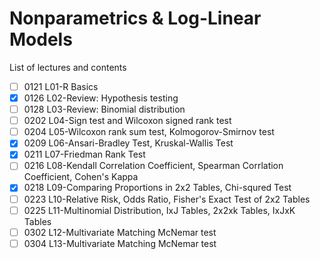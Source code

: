 # Nonparametrics & Log-Linear Models

List of lectures and contents

- [ ] 0121 L01-R Basics
- [x] 0126 L02-Review: Hypothesis testing
- [ ] 0128 L03-Review: Binomial distribution
- [ ] 0202 L04-Sign test and Wilcoxon signed rank test
- [ ] 0204 L05-Wilcoxon rank sum test, Kolmogorov-Smirnov test
- [x] 0209 L06-Ansari-Bradley Test, Kruskal-Wallis Test
- [x] 0211 L07-Friedman Rank Test
- [ ] 0216 L08-Kendall Correlation Coefficient, Spearman Corrlation Coefficient, Cohen's Kappa
- [x] 0218 L09-Comparing Proportions in 2x2 Tables, Chi-squred Test
- [ ] 0223 L10-Relative Risk, Odds Ratio, Fisher's Exact Test of 2x2 Tables
- [ ] 0225 L11-Multinomial Distribution, IxJ Tables, 2x2xk Tables, IxJxK Tables
- [ ] 0302 L12-Multivariate Matching McNemar test
- [ ] 0304 L13-Multivariate Matching McNemar test
